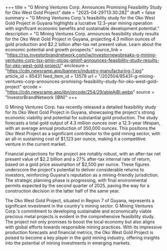 +++
title = "G Mining Ventures Corp. Announces Promising Feasibility Study for Oko West Gold Project"
date = "2025-04-29T13:30:28Z"
draft = false
summary = "G Mining Ventures Corp.'s feasibility study for the Oko West Gold Project in Guyana highlights a lucrative 12.3-year mining operation with significant economic benefits and sustainable development potential."
description = "G Mining Ventures Corp. announces feasibility study results for the Oko West Gold Project in Guyana, projecting 4.3 million ounces of gold production and $2.2 billion after-tax net present value. Learn about the economic potential and growth prospects."
source_link = "https://rss.investorbrandnetwork.com/iw/investornewsbreaks-g-mining-ventures-corp-tsx-gmin-otcqx-gminf-announces-feasibility-study-results-for-oko-west-gold-project/"
enclosure = "https://cdn.newsramp.app/banners/industry-manufacturing-1.jpg"
article_id = 85431
feed_item_id = 13579
url = "/202504/85431-g-mining-ventures-corp-announces-promising-feasibility-study-for-oko-west-gold-project"
qrcode = "https://cdn.newsramp.app/ibn/qrcode/254/29/ableAjBl.webp"
source = "InvestorBrandNetwork (IBN)"
+++

<p>G Mining Ventures Corp. has recently released a detailed feasibility study for its Oko West Gold Project in Guyana, showcasing the project's strong economic viability and potential for substantial gold production. The study forecasts a total gold output of 4.3 million ounces over a 12.3-year lifespan, with an average annual production of 350,000 ounces. This positions the Oko West Project as a significant contributor to the gold mining sector, with an all-in sustaining cost of $1,123 per ounce, making it a competitive venture in the current market.</p><p>Financial projections for the project are notably robust, with an after-tax net present value of $2.2 billion and a 27% after-tax internal rate of return, based on a gold price assumption of $2,500 per ounce. These figures underscore the project's potential to deliver considerable returns to investors, reinforcing Guyana's reputation as a mining-friendly jurisdiction. The strategic planning phase is progressing, with final environmental permits expected by the second quarter of 2025, paving the way for a construction decision in the latter half of the same year.</p><p>The Oko West Gold Project, situated in Region 7 of Guyana, represents a significant investment in the country's mining sector. G Mining Ventures Corp.'s commitment to developing sustainable and economically viable precious metal projects is evident in the comprehensive feasibility study. The project not only promises to boost the local economy but also aligns with global efforts towards responsible mining practices. With its impressive production forecasts and financial metrics, the Oko West Gold Project is poised to become a key player in the gold mining industry, offering insights into the potential of mining investments in emerging markets.</p>